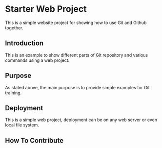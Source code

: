 # Starter Web Project

This is a simple website project for showing how to use Git and Github together.

## Introduction

This is an example to show different parts of Git repository and various commands using a web project.

## Purpose

As stated above, the main purpose is to provide simple examples for Git training.

## Deployment

This is a simple web project, deployment can be on any web server or even local file system.

## How To Contribute